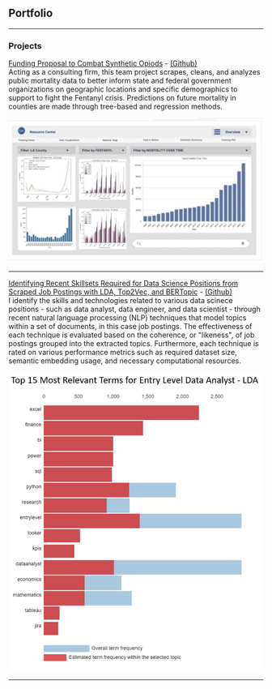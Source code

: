 ## Portfolio

---


### Projects
[Funding Proposal to Combat Synthetic Opiods](/pdf/opiod_crisis_analysis.pdf) - 
<a href="https://github.com/robords/fentanyl_eda">(Github)</a> 
<br>
Acting as a consulting firm, this team project scrapes, cleans, and analyzes public mortality data to better inform state and federal government organizations on geographic locations and specific demographics to support to fight the Fentanyl crisis. Predictions on future mortality in counties are made through tree-based and regression methods. 
<br>

<img src="images/dashboard_screenshot.jpg?raw=true"/>

<br>

---

[Identifying Recent Skillsets Required for Data Science Positions from Scraped Job Postings with LDA, Top2Vec, and BERTopic](/pdf/Sarabia_Job_Description_Report.pdf) - 
<a href="https://github.com/jmsarabia/topic-modeling-skillsets">(Github)</a>
<br>
I identify the skills and technologies related to various data scinece positions - such as data analyst, data engineer, and data scientist - through recent natural language processing (NLP) techniques that model topics within a set of documents, in this case job postings. The effectiveness of each technique is evaluated based on the coherence, or "likeness", of job postings grouped into the extracted topics. Furthermore, each technique is rated on various performance metrics such as required dataset size, semantic embedding usage, and necessary computational resources.
<br>
 
<img src="images/LD_entry_level_da_terms.png?raw=true"/>
<br>

---



<!--
### Personal Project Grouping  Nam

- [Project 1 Title](http://example.com/)

-->


<!--
---
<p style="font-size:11px">Page template forked from <a href="https://github.com/evanca/quick-portfolio">evanca</a></p>
-->

